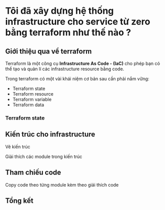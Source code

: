 # Tôi đã xây dựng hệ thống infrastructure cho service từ zero bằng terraform như thế nào ?

## Giới thiệu qua về terraform

Terraform là một công cụ **Infrastructure As Code - (IaC)** cho phép bạn có thể tạo và quản lí các infrastructure resource bằng code.

Trong terraform có một vài khái niệm cơ bản sau cần phải nắm vững:

- Terraform state
- Terraform resource
- Terraform variable
- Terraform data

### Terraform state

## Kiến trúc cho infrastructure

Vẽ kiến trúc

Giải thích các module trong kiến trúc

## Tham chiếu code

Copy code theo từng module kèm theo giải thích code

## Tổng kết
